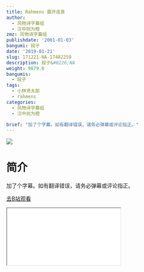 ```yaml
---
title: Rahmens 展开连景
author:
  - 风物诗字幕组
  - 汉中则为橙
zmz: 风物诗字幕组
publishdate: '2001-01-03'
bangumi: 段子
date: '2019-01-21'
slug: 171221-NA-17482259
description: 段子&#8226;NA
weight: 9879.0
bangumis:
  - 段子
tags:
  - 小林贤太郎
  - rahmens
categories:
  - 风物诗字幕组
  - 汉中则为橙

brief: "加了个字幕。如有翻译错误，请务必弹幕或评论指正。"
---
```

![](https://i.imgur.com/epiq63s.jpg)
# 简介  
加了个字幕。如有翻译错误，请务必弹幕或评论指正。  

[去B站观看](https://www.bilibili.com/video/av17482259/)
<div class ="resp-container"><iframe class="testiframe" src="//player.bilibili.com/player.html?aid=17482259"", scrolling="no", allowfullscreen="true" > </iframe></div> 
